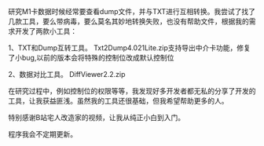研究M1卡数据时候经常要查看dump文件，并与TXT进行互相转换。我尝试了找了几款工具，要么带病毒，要么莫名其妙地转换失败，也没有帮助文件，根据我的需求开发了两款小工具：

1、TXT和Dump互转工具。
Txt2Dump4.021Lite.zip支持导出中介卡功能，修复了小bug,以前的版本会将特殊的控制位改成默认控制位

2、数据对比工具。
DiffViewer2.2.zip

在研究过程中，例如控制位的权限等等，我发现好多开发者都无私的分享了开发的工具，让我获益匪浅。虽然我的工具还很基础，但我希望帮助更多的人。

特别感谢B站宅人改造家的视频，让我从纯正小白到入门。

程序我会不定期更新。
